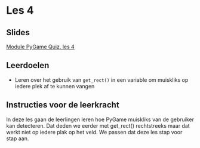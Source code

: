 # Les 4

## Slides

[Module PyGame Quiz, les 4](https://slides.com/felienne/python-klas-2-module-1-les-4)

## Leerdoelen

* Leren over het gebruik van `get_rect()` in een variable om muiskliks op iedere plek af te kunnen vangen 

## Instructies voor de leerkracht

In deze les gaan de leerlingen leren hoe PyGame muiskliks van de gebruiker kan detecteren. Dat deden we eerder met get\_rect\(\) rechtstreeks maar dat werkt niet op iedere plak op het veld. We passen dat deze les stap voor stap aan.

### 






